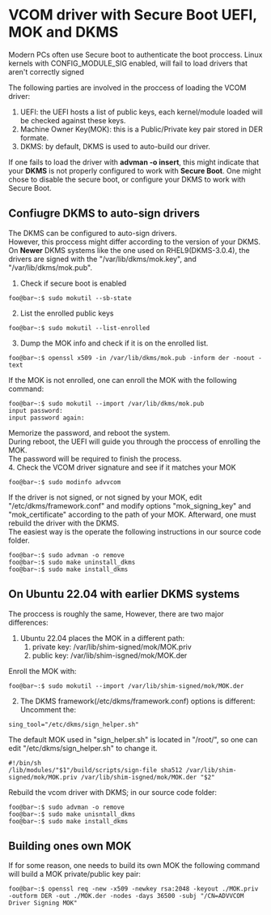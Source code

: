 # VCOM driver with Secure Boot UEFI, MOK and DKMS
Modern PCs often use Secure boot to authenticate the boot proccess.
Linux kernels with CONFIG_MODULE_SIG enabled, will fail to load drivers that aren't correctly signed

The following parties are involved in the proccess of loading the VCOM driver:
1.  UEFI: the UEFI hosts a list of public keys, each kernel/module loaded will be checked against these keys.
2.  Machine Owner Key(MOK): this is a Public/Private key pair stored in DER formate.
3.  DKMS: by default, DKMS is used to auto-build our driver.

If one fails to load the driver with **advman -o insert**, this might indicate that your **DKMS** is not properly configured to work with **Secure Boot**.
One might chose to disable the secure boot, or configure your DKMS to work with Secure Boot.


## Confiugre DKMS to auto-sign drivers
The DKMS can be configured to auto-sign drivers.  
However, this proccess might differ according to the version of your DKMS.  
On **Newer** DKMS systems like the one used on RHEL9(DKMS-3.0.4), the drivers are signed with the "/var/lib/dkms/mok.key", and "/var/lib/dkms/mok.pub".

1. Check if secure boot is enabled
```console
foo@bar~:$ sudo mokutil --sb-state
```
2. List the enrolled public keys
```console
foo@bar~:$ sudo mokutil --list-enrolled
```
3. Dump the MOK info and check if it is on the enrolled list.
```console
foo@bar~:$ openssl x509 -in /var/lib/dkms/mok.pub -inform der -noout -text
```
If the MOK is not enrolled, one can enroll the MOK with the following command:
``` console
foo@bar~:$ sudo mokutil --import /var/lib/dkms/mok.pub
input password:
input password again:
```
Memorize the password, and reboot the system.  
During reboot, the UEFI will guide you through the proccess of enrolling the MOK.  
The password will be required to finish the process.  
4. Check the VCOM driver signature and see if it matches your MOK
```console
foo@bar~:$ sudo modinfo advvcom
```
If the driver is not signed, or not signed by your MOK, edit "/etc/dkms/framework.conf" and modify options "mok_signing_key" and "mok_certificate" according to the path of your MOK. 
Afterward, one must rebuild the driver with the DKMS.  
The easiest way is the operate the following instructions in our source code folder.
```console
foo@bar~:$ sudo advman -o remove
foo@bar~:$ sudo make uninstall_dkms
foo@bar~:$ sudo make install_dkms
```

## On Ubuntu 22.04 with earlier DKMS systems
The proccess is roughly the same, However, there are two major differences:
1. Ubuntu 22.04 places the MOK in a different path:
    1. private key: /var/lib/shim-signed/mok/MOK.priv
    2. public key: /var/lib/shim-isgned/mok/MOK.der

Enroll the MOK with:
```console
foo@bar~:$ sudo mokutil --import /var/lib/shim-signed/mok/MOK.der
```
2. The DKMS framework(/etc/dkms/framework.conf) options is different:
Uncomment the: 
```console
sing_tool="/etc/dkms/sign_helper.sh" 
```
The default MOK used in "sign_helper.sh" is located in "/root/", so one can edit "/etc/dkms/sign_helper.sh" to change it.  
```console
#!/bin/sh
/lib/modules/"$1"/build/scripts/sign-file sha512 /var/lib/shim-signed/mok/MOK.priv /var/lib/shim-isgned/mok/MOK.der "$2"
```
Rebuild the vcom driver with DKMS; in our source code folder:
```console
foo@bar~:$ sudo advman -o remove
foo@bar~:$ sudo make unisntall_dkms
foo@bar~:$ sudo make install_dkms
```

## Building ones own MOK
If for some reason, one needs to build its own MOK
the following command will build a MOK private/public key pair:
```console
foo@bar~:$ openssl req -new -x509 -newkey rsa:2048 -keyout ./MOK.priv -outform DER -out ./MOK.der -nodes -days 36500 -subj "/CN=ADVVCOM Driver Signing MOK"
```
